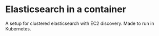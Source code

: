 # Elasticsearch in a container

A setup for clustered elasticsearch with EC2 discovery. Made to run in Kubernetes.